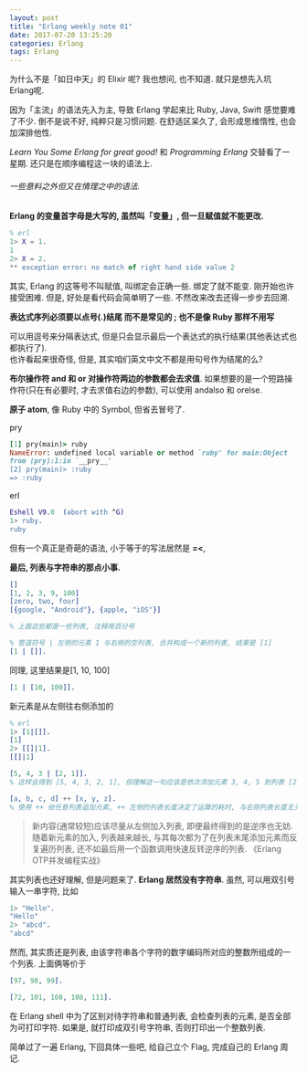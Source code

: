 ```yaml
---
layout: post
title: "Erlang weekly note 01"
date: 2017-07-20 13:25:20
categories: Erlang
tags: Erlang
---
```

为什么不是「如日中天」的 Elixir 呢? 我也想问, 也不知道. 就只是想先入坑 Erlang呢.

<!--more-->
因为「主流」的语法先入为主, 导致 Erlang 学起来比 Ruby, Java, Swift 感觉要难了不少. 倒不是说不好, 纯粹只是习惯问题. 在舒适区呆久了, 会形成思维惰性, 也会加深排他性. 

*Learn You Some Erlang for great good!* 和 *Programming Erlang* 交替看了一星期. 还只是在顺序编程这一块的语法上. 

###### 一些意料之外但又在情理之中的语法.

**Erlang 的变量首字母是大写的, 虽然叫「变量」, 但一旦赋值就不能更改.**

```erlang
% erl
1> X = 1.
1
2> X = 2.
** exception error: no match of right hand side value 2
```

其实, Erlang 的这等号不叫赋值, 叫绑定会正确一些. 绑定了就不能变. 刚开始也许接受困难. 但是, 好处是看代码会简单明了一些. 不然改来改去还得一步步去回溯.

**表达式序列必须要以点号(.)结尾 而不是常见的 ; 也不是像 Ruby 那样不用写**  

可以用逗号来分隔表达式, 但是只会显示最后一个表达式的执行结果(其他表达式也都执行了).   
也许看起来很奇怪, 但是, 其实咱们英文中文不都是用句号作为结尾的么?

**布尔操作符 and 和 or 对操作符两边的参数都会去求值**. 如果想要的是一个短路操作符(只在有必要时, 才去求值右边的参数), 可以使用 andalso 和 orelse. 

**原子 atom**, 像 Ruby 中的 Symbol, 但省去冒号了.

pry

```ruby
[1] pry(main)> ruby
NameError: undefined local variable or method `ruby' for main:Object
from (pry):1:in `__pry__'
[2] pry(main)> :ruby
=> :ruby
```

erl

```erlang
Eshell V9.0  (abort with ^G)
1> ruby.
ruby
```

但有一个真正是奇葩的语法, 小于等于的写法居然是 **=<**,

**最后, 列表与字符串的那点小事.**

```erlang
[]
[1, 2, 3, 9, 100]
[zero, two, four]
[{google, "Android"}, {apple, "iOS"}]

% 上面这些都是一些列表, 注释用百分号

% 管道符号 | 左侧的元素 1 与右侧的空列表, 合并构成一个新的列表, 结果是 [1]
[1 | []].
```


同理, 这里结果是[1, 10, 100]

```erlang
[1 | [10, 100]].
```


新元素是从左侧往右侧添加的

```erlang
% erl
1> [1|[]].
[1]
2> [[]|1].
[[]|1]

[5, 4, 3 | [2, 1]].
% 这样会得到 [5, 4, 3, 2, 1], 但理解这一句应该是依次添加元素 3, 4, 5 到列表 [2, 1]的前头

[a, b, c, d] ++ [x, y, z]. 
% 使用 ++ 给任意列表追加元素, ++ 左侧的列表长度决定了运算的耗时, 与右侧列表长度无关
```

> 新内容(通常较短)应该尽量从左侧加入列表, 即便最终得到的是逆序也无妨. 随着新元素的加入, 列表越来越长, 与其每次都为了在列表末尾添加元素而反复遍历列表, 还不如最后用一个函数调用快速反转逆序的列表. 《Erlang OTP并发编程实战》

其实列表也还好理解, 但是问题来了. **Erlang 居然没有字符串**. 虽然, 可以用双引号输入一串字符, 比如

```erlang
1> "Hello".
"Hello"
2> "abcd".
"abcd"
```

然而, 其实质还是列表, 由该字符串各个字符的数字编码所对应的整数所组成的一个列表.
上面俩等价于

```erlang
[97, 98, 99].

[72, 101, 108, 108, 111].
```

在 Erlang shell 中为了区别对待字符串和普通列表, 会检查列表的元素, 是否全部为可打印字符. 如果是, 就打印成双引号字符串, 否则打印出一个整数列表.

简单过了一遍 Erlang, 下回具体一些吧, 给自己立个 Flag, 完成自己的 Erlang 周记.